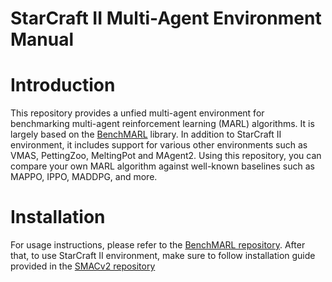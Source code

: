 # StarCraft II Multi-Agent Environment Manual

# Introduction

This repository provides a unfied multi-agent environment for benchmarking multi-agent reinforcement learning (MARL) algorithms. It is largely based on the [BenchMARL](https://benchmarl.readthedocs.io/en/latest/) library. In addition to StarCraft II environment, it includes support for various other environments such as VMAS, PettingZoo, MeltingPot and MAgent2. Using this repository, you can compare your own MARL algorithm against well-known baselines such as MAPPO, IPPO, MADDPG, and more.

# Installation

For usage instructions, please refer to the [BenchMARL repository](https://github.com/facebookresearch/BenchMARL?tab=readme-ov-file#how-to-use). After that, to use StarCraft II environment, make sure to follow installation guide provided in the [SMACv2 repository](https://github.com/oxwhirl/smacv2?tab=readme-ov-file#getting-started)